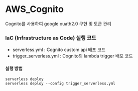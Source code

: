 # AWS_Cognito

Cognito를 사용하여 google ouath2.0 구현 및 토큰 관리

### IaC (Infrastructure as Code) 실행 코드

-   serverless.yml : Cognito custom api 배포 코드
-   trigger_serverless.yml : Cognito의 lambda trigger 배포 코드

#### 실행 방법

`serverless deploy`  
`serverless deploy --config trigger_serverless.yml`
